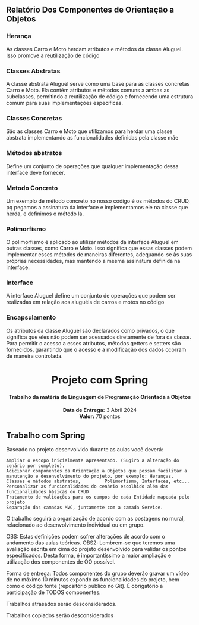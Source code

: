## Relatório Dos Componentes de Orientação a Objetos
### Herança
As classes Carro e Moto herdam atributos e métodos da classe Aluguel. Isso promove a reutilização de código

### Classes Abstratas
A classe abstrata Aluguel serve como uma base para as classes concretas Carro e Moto. Ela contém atributos e métodos comuns a ambas as subclasses, permitindo a reutilização de código e fornecendo uma estrutura comum para suas implementações específicas.

### Classes Concretas
São as classes Carro e Moto que utilizamos para herdar uma classe abstrata implementando as funcionalidades definidas pela classe mãe

### Métodos abstratos
Define um conjunto de operações que qualquer implementação dessa interface deve fornecer.

### Metodo Concreto
Um exemplo de método concreto no nosso código é os métodos do CRUD, pq pegamos a assinatura da interface e implementamos ele na classe que herda, e definimos o método la.

### Polimorfismo
O polimorfismo é aplicado ao utilizar métodos da interface Aluguel em outras classes, como Carro e Moto. Isso significa que essas classes podem implementar esses métodos de maneiras diferentes, adequando-se às suas próprias necessidades, mas mantendo a mesma assinatura definida na interface.

### Interface
A interface Aluguel define um conjunto de operações que podem ser realizadas em relação aos aluguéis de carros e motos no código

### Encapsulamento
Os atributos da classe Aluguel são declarados como privados, o que significa que eles não podem ser acessados diretamente de fora da classe. Para permitir o acesso a esses atributos, métodos getters e setters são fornecidos, garantindo que o acesso e a modificação dos dados ocorram de maneira controlada.



<center>
    <h1 align="center">Projeto com Spring</h1>
    <h4 align="center">Trabalho da matéria de Linguagem de Programação <strong>Orientada a Objetos</strong> </h4>
  <p align="center">
        <strong>Data de Entrega:</strong> 3 Abril 2024<br>
        <strong>Valor:</strong> 70 pontos
    </p> 
</center>

## Trabalho com Spring
Baseado no projeto desenvolvido durante as aulas você deverá:

    Ampliar o escopo inicialmente apresentado. (Sugiro a alteração do cenário por completo).
    Adicionar componentes da Orientação a Objetos que possam facilitar a manutenção e desenvolvimento do projeto, por exemplo: Heranças, Classes e métodos abstratos,         Polimorfismo, Interfaces, etc...
    Personalizar as funcionalidades do cenário escolhido além das funcionalidades básicas do CRUD
    Tratamento de validações para os campos de cada Entidade mapeada pelo projeto
    Separação das camadas MVC, juntamente com a camada Service.

O trabalho seguirá a organização de acordo com as postagens no mural, relacionado ao desenvolvimento individual ou em grupo.

OBS: Estas definições podem sofrer alterações de acordo com o andamento das aulas teóricas.
OBS2: Lembrem-se que teremos uma avaliação escrita em cima do projeto desenvolvido para validar os pontos especificados. Desta forma, é importantíssimo a maior ampliação e utilização dos componentes de OO possível.

Forma de entrega: Todos componentes do grupo deverão gravar um vídeo de no máximo 10 minutos expondo as funcionalidades do projeto, bem como o código fonte (repositório público no Git). É obrigatório a participação de TODOS componentes.

Trabalhos atrasados serão desconsiderados.

Trabalhos copiados serão desconsiderados
